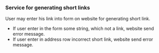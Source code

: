 ### Service for generating short links
User may enter his link into form on website for generating short link.

* If user enter in the form some string, which not a link, website send error message.
* If user enter in address row incorrect short link, website send error message.
